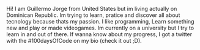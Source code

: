 Hi! I am Guillermo Jorge from United States but im living actually on Dominican Republic. 
Im trying to learn, pratice and discover all about tecnology because thats my passion.
I like programming, Learn something new and play or made videogames.
Im currently on a university but I try to learn in and out of there.
If wanna know about my progress, I got a twitter with the #100daysOfCode on my bio (check it out ;D).
